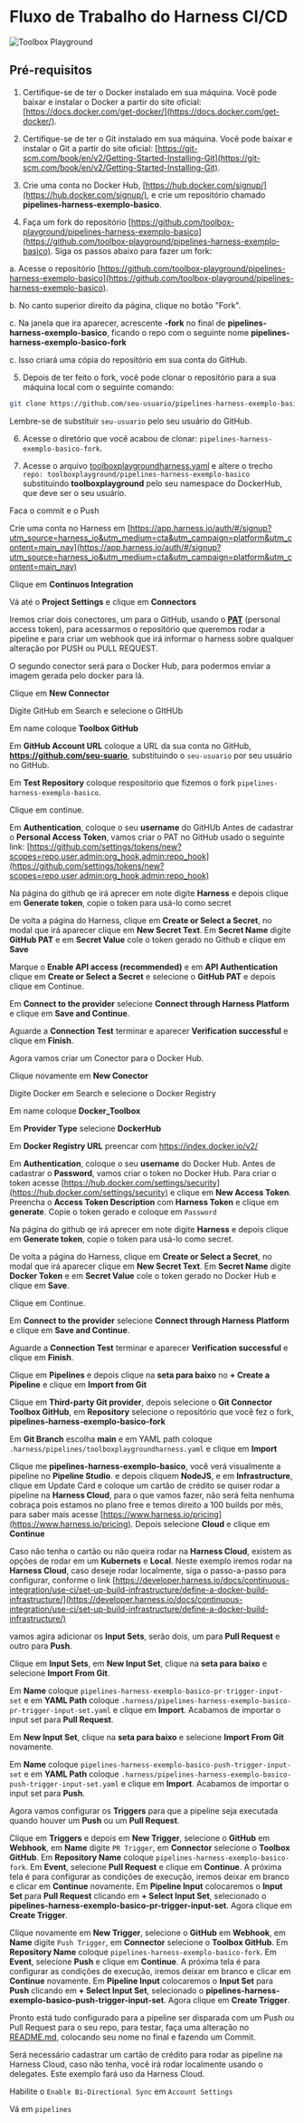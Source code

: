 # Fluxo de Trabalho do Harness CI/CD

![Toolbox Playground](img/toolbox-playground.png)

## Pré-requisitos

1. Certifique-se de ter o Docker instalado em sua máquina. Você pode baixar e instalar o Docker a partir do site oficial: [https://docs.docker.com/get-docker/](https://docs.docker.com/get-docker/).

2. Certifique-se de ter o Git instalado em sua máquina. Você pode baixar e instalar o Git a partir do site oficial: [https://git-scm.com/book/en/v2/Getting-Started-Installing-Git](https://git-scm.com/book/en/v2/Getting-Started-Installing-Git).

3. Crie uma conta no Docker Hub, [https://hub.docker.com/signup/](https://hub.docker.com/signup/), e crie um repositório chamado **pipelines-harness-exemplo-basico**.

4. Faça um fork do repositório [https://github.com/toolbox-playground/pipelines-harness-exemplo-basico](https://github.com/toolbox-playground/pipelines-harness-exemplo-basico). Siga os passos abaixo para fazer um fork:

a. Acesse o repositório [https://github.com/toolbox-playground/pipelines-harness-exemplo-basico](https://github.com/toolbox-playground/pipelines-harness-exemplo-basico).

b. No canto superior direito da página, clique no botão "Fork".

c. Na janela que ira aparecer, acrescente **-fork** no final de **pipelines-harness-exemplo-basico**, ficando o repo com o seguinte nome **pipelines-harness-exemplo-basico-fork**

c. Isso criará uma cópia do repositório em sua conta do GitHub.

5. Depois de ter feito o fork, você pode clonar o repositório para a sua máquina local com o seguinte comando:

```bash
git clone https://github.com/seu-usuario/pipelines-harness-exemplo-basico-fork
```
Lembre-se de substituir `seu-usuario` pelo seu usuário do GitHub.

6. Acesse o diretório que você acabou de clonar: `pipelines-harness-exemplo-basico-fork`.

7. Acesse o arquivo [toolboxplaygroundharness.yaml](./.harness/pipelines/toolboxplaygroundharness.yaml) e altere o trecho `repo: toolboxplayground/pipelines-harness-exemplo-basico` substituindo **toolboxplayground** pelo seu namespace do DockerHub, que deve ser o seu usuário.

Faca o commit e o Push

Crie uma conta no Harness em [https://app.harness.io/auth/#/signup?utm_source=harness_io&utm_medium=cta&utm_campaign=platform&utm_content=main_nav](https://app.harness.io/auth/#/signup?utm_source=harness_io&utm_medium=cta&utm_campaign=platform&utm_content=main_nav)

Clique em **Continuos Integration**

Vá até o **Project Settings** e clique em **Connectors**

Iremos criar dois conectores, um para o GitHub, usando o [**PAT**](https://docs.github.com/pt/authentication/keeping-your-account-and-data-secure/managing-your-personal-access-tokens) (personal access token), para acessarmos o repositório que queremos rodar a pipeline e para criar um webhook que irá informar o harness sobre qualquer alteração por PUSH ou PULL REQUEST.

O segundo conector será para o Docker Hub, para podermos enviar a imagem gerada pelo docker para lá.

Clique em **New Connector**

Digite GitHub em Search e selecione o GItHUb

Em name coloque **Toolbox GitHub**

Em **GitHub Account URL** coloque a URL da sua conta no GitHub, **https://github.com/seu-suario**, substituindo o `seu-usuario` por seu usuário no GitHub.

Em **Test Repository** coloque respositorio que fizemos o fork `pipelines-harness-exemplo-basico`.

Clique em continue.

Em **Authentication**, coloque o seu **username** do GitHUb 
Antes de cadastrar o **Personal Access Token**, vamos criar o PAT no GitHub usado o seguinte link: [https://github.com/settings/tokens/new?scopes=repo,user,admin:org_hook,admin:repo_hook](https://github.com/settings/tokens/new?scopes=repo,user,admin:org_hook,admin:repo_hook) 

Na página do github qe irá aprecer em note digite **Harness** e depois clique em **Generate token**, copie o token para usá-lo como secret

De volta a página do Harness, clique  em **Create or Select a Secret**, no modal que irá aparecer clique em **New Secret Text**. Em **Secret Name**  digite **GitHub PAT** e em **Secret Value** cole o token gerado no Github e clique em **Save**

Marque o **Enable API access (recommended)** e em **API Authentication**  clique  em **Create or Select a Secret** e selecione o **GitHub PAT** e depois clique em Continue. 

Em **Connect to the provider** selecione **Connect through Harness Platform** e clique em **Save and Continue**.

Aguarde a **Connection Test** terminar e aparecer **Verification successful** e clique em **Finish**.

Agora vamos criar um Conector para o Docker Hub.



Clique novamente em **New Conector**

Digite Docker em Search e selecione o Docker Registry

Em name coloque **Docker_Toolbox**

Em **Provider Type** selecione **DockerHub**

Em **Docker Registry URL** preencar com https://index.docker.io/v2/

Em **Authentication**, coloque o seu **username** do Docker Hub. 
Antes de cadastrar o **Password**, vamos criar o token no Docker Hub. Para criar o token acesse [https://hub.docker.com/settings/security](https://hub.docker.com/settings/security) e clique em **New Access Token**.
Preencha o **Access Token Description** com **Harness Token** e clique em **generate**.
Copie o token gerado e coloque em `Password`

Na página do github qe irá aprecer em note digite **Harness** e depois clique em **Generate token**, copie o token para usá-lo como secret.

De volta a página do Harness, clique  em **Create or Select a Secret**, no modal que irá aparecer clique em **New Secret Text**. Em **Secret Name**  digite **Docker Token** e em **Secret Value** cole o token gerado no Docker Hub e clique em **Save**.

Clique em Continue. 

Em **Connect to the provider** selecione **Connect through Harness Platform** e clique em **Save and Continue**.

Aguarde a **Connection Test** terminar e aparecer **Verification successful** e clique em **Finish**.

Clique em **Pipelines** e depois clique na **seta para baixo** no **+ Create a Pipeline** e clique em **Import from Git** 

Clique em **Third-party Git provider**, depois selecione o **Git Connector** **Toolbox GitHub**, em **Repository** selecione o repositório que você fez o fork, **pipelines-harness-exemplo-basico-fork**

Em **Git Branch** escolha **main** e em YAML path coloque `.harness/pipelines/toolboxplaygroundharness.yaml` e clique em **Import**

Clique me **pipelines-harness-exemplo-basico**, você verá visualmente a pipeline no **Pipeline Studio**.
 e depois cliquem **NodeJS**, e em **Infrastructure**, clique em Update Card e coloque um cartão de crédito se quiser rodar a pipeline na **Harness Cloud**, para o que vamos fazer, não será feita nenhuma cobraça pois estamos no plano free e temos direito a 100 builds por mês, para saber mais acesse [https://www.harness.io/pricing](https://www.harness.io/pricing).
Depois selecione **Cloud** e clique em **Continue**

Caso não tenha o cartão ou não queira rodar na **Harness Cloud**, existem as opções de rodar em um **Kubernets** e **Local**. Neste exemplo iremos rodar na **Harness Cloud**, caso deseje rodar localmente, siga o passo-a-passo para configurar, conforme o link [https://developer.harness.io/docs/continuous-integration/use-ci/set-up-build-infrastructure/define-a-docker-build-infrastructure/](https://developer.harness.io/docs/continuous-integration/use-ci/set-up-build-infrastructure/define-a-docker-build-infrastructure/)

vamos agira adicionar os **Input Sets**, serão dois, um para **Pull Request** e outro para **Push**.

Clique em **Input Sets**, em **New Input Set**, clique na **seta para baixo** e selecione **Import From Git**.

Em **Name** coloque `pipelines-harness-exemplo-basico-pr-trigger-input-set` e em **YAML Path** coloque `.harness/pipelines-harness-exemplo-basico-pr-trigger-input-set.yaml` e clique em **Import**. Acabamos de importar o input set para **Pull Request**.

Em **New Input Set**, clique na **seta para baixo** e selecione **Import From Git** novamente.

Em **Name** coloque `pipelines-harness-exemplo-basico-push-trigger-input-set` e em **YAML Path** coloque `.harness/pipelines-harness-exemplo-basico-push-trigger-input-set.yaml` e clique em **Import**. Acabamos de importar o input set para **Push**.

Agora vamos configurar os **Triggers** para que a pipeline seja executada quando houver um **Push** ou um **Pull Request**.

Clique em **Triggers** e depois em **New Trigger**, selecione o **GitHub** em **Webhook**, em **Name** digite `PR Trigger`, em **Connector** selecione o **Toolbox GitHub**. Em **Repository Name** coloque `pipelines-harness-exemplo-basico-fork`. Em **Event**, selecione **Pull Request** e clique em **Continue**. A próxima tela é para configurar as condições de execução, iremos deixar em branco e clicar em **Continue** novamente. Em **Pipeline Input** colocaremos o **Input Set** para **Pull Request** clicando em **+ Select Input Set**, selecionado o **pipelines-harness-exemplo-basico-pr-trigger-input-set**. Agora clique em **Create Trigger**.

Clique novamente em **New Trigger**, selecione o **GitHub** em **Webhook**, em **Name** digite `Push Trigger`, em **Connector** selecione o **Toolbox GitHub**. Em **Repository Name** coloque `pipelines-harness-exemplo-basico-fork`. Em **Event**, selecione **Push** e clique em **Continue**. A próxima tela é para configurar as condições de execução, iremos deixar em branco e clicar em **Continue** novamente. Em **Pipeline Input** colocaremos o **Input Set** para **Push** clicando em **+ Select Input Set**, selecionado o **pipelines-harness-exemplo-basico-push-trigger-input-set**. Agora clique em **Create Trigger**.

Pronto está tudo configurado para a pipeline ser disparada com um Push ou Pull Request para o seu repo, para testar, faça uma alteração no [README.md](README.md), colocando seu nome no final e fazendo um Commit.




Será necessário cadastrar um cartão de crédito para rodar as pipeline na Harness Cloud, caso não tenha, você irá rodar localmente usando o delegates. Este exemplo fará uso da Harness Cloud.



Habilite o `Enable Bi-Directional Sync` em `Account Settings`

Vá em `pipelines`

